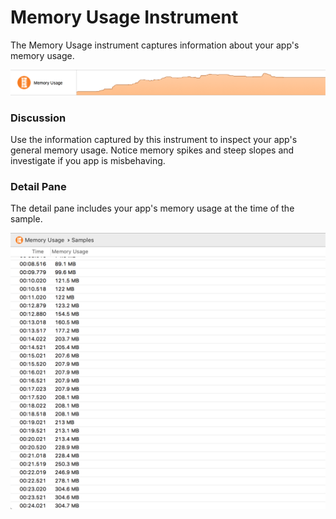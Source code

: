 # Memory Usage Instrument

The Memory Usage instrument captures information about your app's memory usage.

![Memory Usage](Resources/Instrument_MemUsage.png "Memory Usage")

### Discussion

Use the information captured by this instrument to inspect your app's general memory usage. Notice memory spikes and steep slopes and investigate if you app is misbehaving.

### Detail Pane

The detail pane includes your app's memory usage at the time of the sample.

![Memory Usage Detail Pane](Resources/Instrument_MemoryUsage_DetailPane.png "Memory Usage Detail Pane")